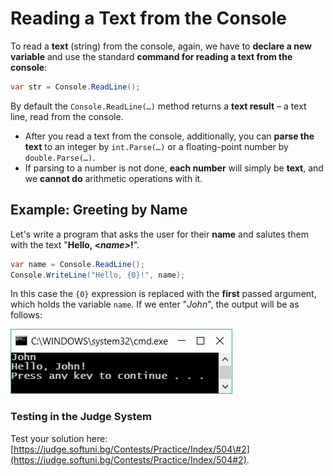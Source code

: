 # Reading a Text from the Console

To read a **text** \(string\) from the console, again, we have to **declare a new variable** and use the standard **command for reading a text from the console**:

```csharp
var str = Console.ReadLine();
```

By default the `Console.ReadLine(…)` method returns a **text result** – a text line, read from the console.

* After you read a text from the console, additionally, you can **parse the text** to an integer by `int.Parse(…)` or a floating-point number by `double.Parse(…)`.
* If parsing to a number is not done, **each number** will simply be **text**, and we **cannot do** arithmetic operations with it.

## Example: Greeting by Name

Let's write a program that asks the user for their **name** and salutes them with the text "**Hello, &lt;**_**name&gt;**_**!**".

```csharp
var name = Console.ReadLine();
Console.WriteLine("Hello, {0}!", name);
```

In this case the `{0}` expression is replaced with the **first** passed argument, which holds the variable `name`. If we enter "_John_", the output will be as follows:

![](/assets/chapter-2-images/00.Greeting-by-name-01.jpg)

### Testing in the Judge System

Test your solution here: [https://judge.softuni.bg/Contests/Practice/Index/504\#2](https://judge.softuni.bg/Contests/Practice/Index/504#2).

